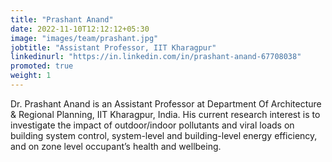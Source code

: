 ```yaml
---
title: "Prashant Anand"
date: 2022-11-10T12:12:12+05:30
image: "images/team/prashant.jpg"
jobtitle: "Assistant Professor, IIT Kharagpur"
linkedinurl: "https://in.linkedin.com/in/prashant-anand-67708038"
promoted: true
weight: 1
---
```


Dr. Prashant Anand is an Assistant Professor at Department Of Architecture & Regional Planning, IIT Kharagpur, India. His current research interest is to investigate the impact of outdoor/indoor pollutants and viral loads on building system control, system-level and building-level energy efficiency, and on zone level occupant’s health and wellbeing.
